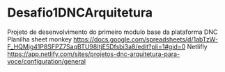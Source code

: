 # Desafio1DNCArquitetura
Projeto de desenvolvimento do primeiro modulo base da plataforma DNC
Planilha sheet monkey
https://docs.google.com/spreadsheets/d/1abTzW-F_HQMig41P8SFPZ7SaqBTU98ItjE5Dfsbi3a8/edit?pli=1#gid=0
Netlifly
https://app.netlify.com/sites/projetos-dnc-arquitetura-para-voce/configuration/general
